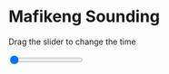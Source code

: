 <h1>Mafikeng Sounding</h1>
<p>Drag the slider to change the time</p>

<div class="slidecontainer">
<input oninput='setImage(this)' class="slider" type="range" min="0" max="4" value="0" step="1" />
<img id='img'/>
</div>

<script>
var img = document.getElementById('img');
var img_array = ['/assets/images/skwt/skd_mfk_wrfout_d01_2020-04-29_12:00:00.png',
'/assets/images/skwt/skd_mfk_wrfout_d01_2020-04-29_18:00:00.png',
'/assets/images/skwt/skd_mfk_wrfout_d01_2020-04-30_00:00:00.png',
'/assets/images/skwt/skd_mfk_wrfout_d01_2020-04-30_06:00:00.png',];
function setImage(obj)
{
        var value = obj.value;
        img.src = img_array[value];

}
</script>
